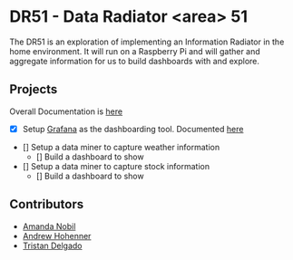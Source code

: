 # DR51 - Data Radiator &lt;area> 51

The DR51 is an exploration of implementing an Information Radiator in the home environment. It will run on a Raspberry Pi and will gather and aggregate information for us to build dashboards with and explore.

## Projects
Overall Documentation is [here](doc/index.md)

- [x] Setup [Grafana](https://grafana.com/) as the dashboarding tool. Documented [here](doc/grafana.md)
- [] Setup a data miner to capture weather information
    - [] Build a dashboard to show
- [] Setup a data miner to capture stock information
    - [] Build a dashboard to show 


## Contributors
* [Amanda Nobil]()
* [Andrew Hohenner](https://github.com/hohenner)
* [Tristan Delgado](https://github.com/3dnat51rt)